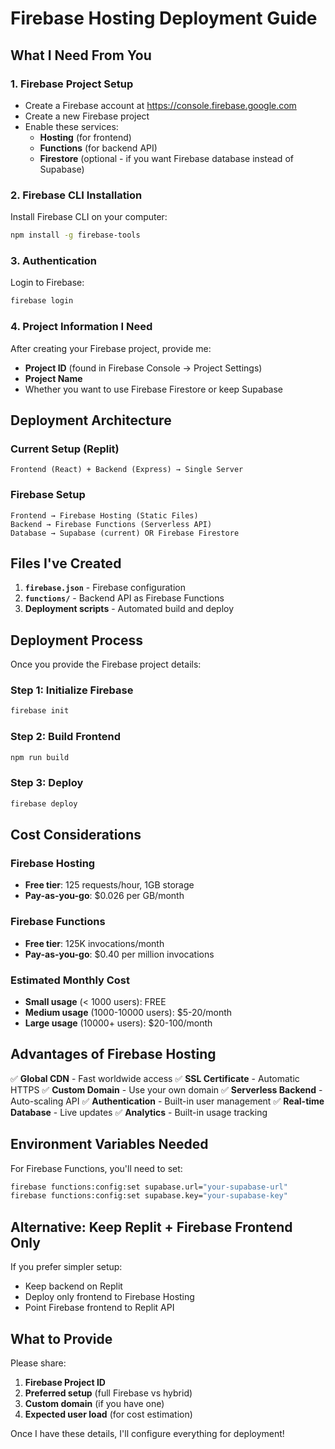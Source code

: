 # Firebase Hosting Deployment Guide

## What I Need From You

### 1. Firebase Project Setup
- Create a Firebase account at https://console.firebase.google.com
- Create a new Firebase project
- Enable these services:
  - **Hosting** (for frontend)
  - **Functions** (for backend API)
  - **Firestore** (optional - if you want Firebase database instead of Supabase)

### 2. Firebase CLI Installation
Install Firebase CLI on your computer:
```bash
npm install -g firebase-tools
```

### 3. Authentication
Login to Firebase:
```bash
firebase login
```

### 4. Project Information I Need
After creating your Firebase project, provide me:
- **Project ID** (found in Firebase Console → Project Settings)
- **Project Name** 
- Whether you want to use Firebase Firestore or keep Supabase

## Deployment Architecture

### Current Setup (Replit)
```
Frontend (React) + Backend (Express) → Single Server
```

### Firebase Setup
```
Frontend → Firebase Hosting (Static Files)
Backend → Firebase Functions (Serverless API)
Database → Supabase (current) OR Firebase Firestore
```

## Files I've Created

1. **`firebase.json`** - Firebase configuration
2. **`functions/`** - Backend API as Firebase Functions
3. **Deployment scripts** - Automated build and deploy

## Deployment Process

Once you provide the Firebase project details:

### Step 1: Initialize Firebase
```bash
firebase init
```

### Step 2: Build Frontend
```bash
npm run build
```

### Step 3: Deploy
```bash
firebase deploy
```

## Cost Considerations

### Firebase Hosting
- **Free tier**: 125 requests/hour, 1GB storage
- **Pay-as-you-go**: $0.026 per GB/month

### Firebase Functions  
- **Free tier**: 125K invocations/month
- **Pay-as-you-go**: $0.40 per million invocations

### Estimated Monthly Cost
- **Small usage** (< 1000 users): FREE
- **Medium usage** (1000-10000 users): $5-20/month
- **Large usage** (10000+ users): $20-100/month

## Advantages of Firebase Hosting

✅ **Global CDN** - Fast worldwide access
✅ **SSL Certificate** - Automatic HTTPS
✅ **Custom Domain** - Use your own domain
✅ **Serverless Backend** - Auto-scaling API
✅ **Authentication** - Built-in user management
✅ **Real-time Database** - Live updates
✅ **Analytics** - Built-in usage tracking

## Environment Variables Needed

For Firebase Functions, you'll need to set:
```bash
firebase functions:config:set supabase.url="your-supabase-url"
firebase functions:config:set supabase.key="your-supabase-key"
```

## Alternative: Keep Replit + Firebase Frontend Only

If you prefer simpler setup:
- Keep backend on Replit
- Deploy only frontend to Firebase Hosting
- Point Firebase frontend to Replit API

## What to Provide

Please share:
1. **Firebase Project ID** 
2. **Preferred setup** (full Firebase vs hybrid)
3. **Custom domain** (if you have one)
4. **Expected user load** (for cost estimation)

Once I have these details, I'll configure everything for deployment!
